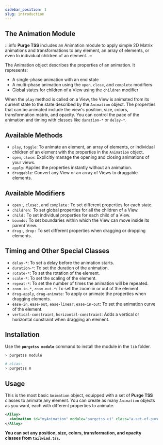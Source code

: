 ```yaml
---
sidebar_position: 1
slug: introduction
---
```


## The Animation Module
:::info
**Purge TSS** includes an Animation module to apply simple 2D Matrix animations and transformations to any element, an array of elements, or even to individual children of an element.
:::

The Animation object describes the properties of an animation. It represents:
- A single-phase animation with an end state
- A multi-phase animation using the `open`, `close`, and `complete` modifiers
- Global states for children of a View using the `children` modifier

When the `play` method is called on a View, the View is animated from its current state to the state described by the `Animation` object. The properties that can be animated include the view's position, size, colors, transformation matrix, and opacity. You can control the pace of the animation and timing with classes like `duration-*` or `delay-*`.


## Available Methods
- `play`, `toggle`: To animate an element, an array of elements, or individual children of an element with the properties in the `Animation` object.
- `open`, `close`: Explicitly manage the opening and closing animations of your views.
- `apply`: Applies the properties instantly without an animation.
- `draggable`: Convert any View or an array of Views to draggable elements.


## Available Modifiers
- `open:`, `close:`, and `complete:` To set different properties for each state.
- `children:` To set global properties for all the children of a View.
- `child:` To set individual properties for each child of a View.
- `bounds:` To set boundaries within which the View can move inside its parent View.
- `drag:`, `drop:` To set different properties when dragging or dropping elements.


## Timing and Other Special Classes
- `delay-*`: To set a delay before the animation starts.
- `duration-*`: To set the duration of the animation.
- `rotate-*`: To set the rotation of the element.
- `scale-*`: To set the scaling of the element.
- `repeat-*`: To set the number of times the animation will be repeated.
- `zoom-in-*`, `zoom-out-*`: To set the zoom in or out of the element.
- `drag-apply`, `drag-animate`: To apply or animate the properties when dragging elements.
- `ease-in`, `ease-out`, `ease-linear`, `ease-in-out`: To set the animation curve of the element.
- `vertical-constraint`, `horizontal-constraint`: Adds a vertical or horizontal constraint when dragging an element.


## Installation
Use the **`purgetss module`** command to install the module in the `lib` folder.

```bash
> purgetss module

# alias:
> purgetss m
```


## Usage
This is the most basic `Animation` object, equipped with a set of **Purge TSS** classes to animate any element. You can create as many `Animation` objects as you want, each with different properties to animate.

```xml
<Alloy>
  <Animation id="myAnimation" module="purgetss.ui" class="a-set-of-purgetss-classes-and-modifiers" />
</Alloy>
```

**You can set any position, size, colors, transformation, and opacity classes from `tailwind.tss`.**
